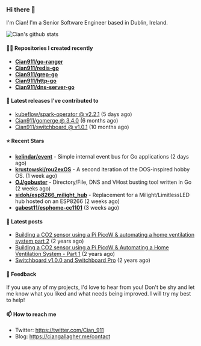 ### Hi there 👋

I'm Cian! I'm a Senior Software Engineer based in Dublin, Ireland.

![Cian's github stats](https://github-readme-stats.vercel.app/api?username=CIan911&theme=dracula&show_icons=true)

#### 👨‍💻 Repositories I created recently
- **[Cian911/go-ranger](https://github.com/Cian911/go-ranger)**
- **[Cian911/redis-go](https://github.com/Cian911/redis-go)**
- **[Cian911/grep-go](https://github.com/Cian911/grep-go)**
- **[Cian911/http-go](https://github.com/Cian911/http-go)**
- **[Cian911/dns-server-go](https://github.com/Cian911/dns-server-go)**

#### 🚀 Latest releases I've contributed to


- [kubeflow/spark-operator @ v2.2.1](https://github.com/kubeflow/spark-operator/releases/tag/v2.2.1) (5 days ago)
- [Cian911/gomerge @ 3.4.0](https://github.com/Cian911/gomerge/releases/tag/3.4.0) (6 months ago)
- [Cian911/switchboard @ v1.0.1](https://github.com/Cian911/switchboard/releases/tag/v1.0.1) (10 months ago)

#### ⭐ Recent Stars


- **[kelindar/event](https://github.com/kelindar/event)** - Simple internal event bus for Go applications (2 days ago)
- **[krustowski/rou2exOS](https://github.com/krustowski/rou2exOS)** - A second iteration of the DOS-inspired hobby OS. (1 week ago)
- **[OJ/gobuster](https://github.com/OJ/gobuster)** - Directory/File, DNS and VHost busting tool written in Go (2 weeks ago)
- **[sidoh/esp8266_milight_hub](https://github.com/sidoh/esp8266_milight_hub)** - Replacement for a Milight/LimitlessLED hub hosted on an ESP8266 (2 weeks ago)
- **[gabest11/esphome-cc1101](https://github.com/gabest11/esphome-cc1101)** (3 weeks ago)

#### 📄 Latest posts
- [Building a CO2 sensor using a Pi PicoW &amp; automating a home ventilation system part 2](https://ciangallagher.me/2023/11/27/Co2-sensor-using-tiny-go-part-2/) (2 years ago)
- [Building a CO2 sensor using a Pi PicoW &amp; Automating a Home Ventilation System - Part 1](https://ciangallagher.me/2023/11/04/custom-co2-sensor-using-using-pi-picow/) (2 years ago)
- [Switchboard v1.0.0 and Switchboard Pro](https://ciangallagher.me/2022/09/17/Switchboard-v1-and-pro/) (2 years ago)

#### 💬 Feedback

If you use any of my projects, I'd love to hear from you! Don't be shy and let me know what you liked
and what needs being improved. I will try my best to help!

#### 📫 How to reach me

- Twitter: https://twitter.com/Cian_911
- Blog: https://ciangallagher.me/contact
